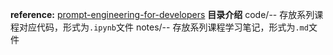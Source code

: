**reference:** [prompt-engineering-for-developers](https://github.com/datawhalechina/prompt-engineering-for-developers)
**目录介绍**
code/-- 存放系列课程对应代码，形式为`.ipynb`文件
notes/-- 存放系列课程学习笔记，形式为`.md`文件 